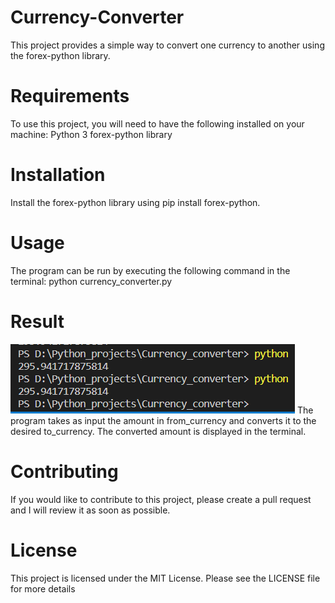 # Currency-Converter
This project provides a simple way to convert one currency to another using the forex-python library.



 # Requirements
To use this project, you will need to have the following installed on your machine:
Python 3
forex-python library

# Installation

Install the forex-python library using pip install forex-python.

# Usage
The program can be run by executing the following command in the terminal:
python currency_converter.py

# Result
![result](https://github.com/Sanketarali/Currency-Converter/blob/main/Currency_converter/Result.png)
The program takes as input the amount in from_currency and converts it to the desired to_currency. The converted amount is displayed in the terminal.

 # Contributing
If you would like to contribute to this project, please create a pull request and I will review it as soon as possible.

# License
This project is licensed under the MIT License. Please see the LICENSE file for more details
